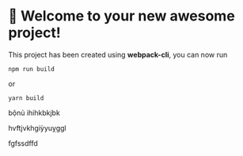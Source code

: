 # 🚀 Welcome to your new awesome project!

This project has been created using **webpack-cli**, you can now run

```
npm run build
```

or

```
yarn build
```

bộnủ
ihihkbkjbk

hvftjvkhgiỳyuỵggl

fgfssdffd